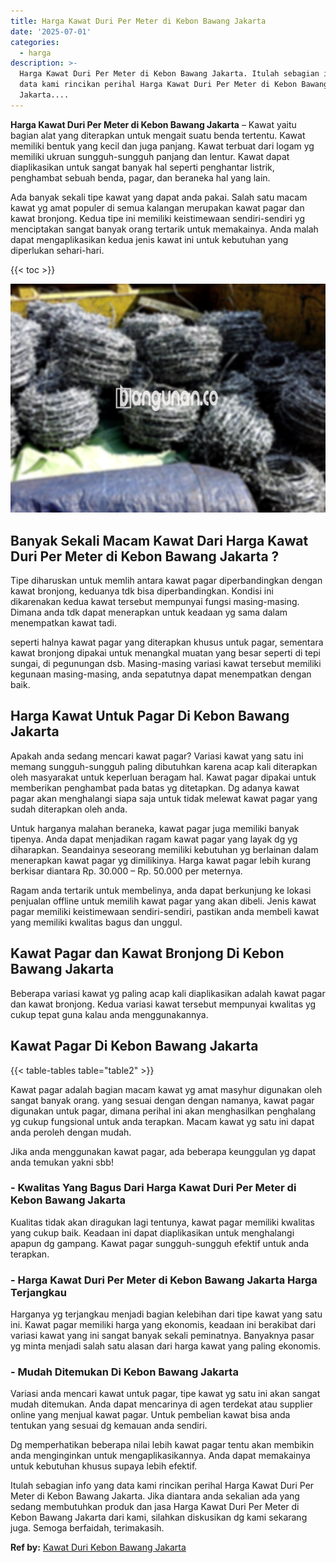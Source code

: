 ```yaml
---
title: Harga Kawat Duri Per Meter di Kebon Bawang Jakarta
date: '2025-07-01'
categories:
  - harga
description: >-
  Harga Kawat Duri Per Meter di Kebon Bawang Jakarta. Itulah sebagian info yang
  data kami rincikan perihal Harga Kawat Duri Per Meter di Kebon Bawang
  Jakarta....
---
```


**Harga Kawat Duri Per Meter di Kebon Bawang Jakarta** – Kawat yaitu bagian alat yang diterapkan untuk mengait suatu benda tertentu. Kawat memiliki bentuk yang kecil dan juga panjang. Kawat terbuat dari logam yg memiliki ukruan sungguh-sungguh panjang dan lentur. Kawat dapat diaplikasikan untuk sangat banyak hal seperti penghantar listrik, penghambat sebuah benda, pagar, dan beraneka hal yang lain.

Ada banyak sekali tipe kawat yang dapat anda pakai. Salah satu macam kawat yg amat populer di semua kalangan merupakan kawat pagar dan kawat bronjong. Kedua tipe ini memiliki keistimewaan sendiri-sendiri yg menciptakan sangat banyak orang tertarik untuk memakainya. Anda malah dapat mengaplikasikan kedua jenis kawat ini untuk kebutuhan yang diperlukan sehari-hari.

{{< toc >}}

![Harga Kawat Duri Per Meter di Kebon Bawang Jakarta](/images/jual-kawat-murah28.png)

## Banyak Sekali Macam Kawat Dari Harga Kawat Duri Per Meter di Kebon Bawang Jakarta ?

Tipe diharuskan untuk memlih antara kawat pagar diperbandingkan dengan kawat bronjong, keduanya tdk bisa diperbandingkan. Kondisi ini dikarenakan kedua kawat tersebut mempunyai fungsi masing-masing. Dimana anda tdk dapat menerapkan untuk keadaan yg sama dalam menempatkan kawat tadi.

seperti halnya kawat pagar yang diterapkan khusus untuk pagar, sementara kawat bronjong dipakai untuk menangkal muatan yang besar seperti di tepi sungai, di pegunungan dsb. Masing-masing variasi kawat tersebut memiliki kegunaan masing-masing, anda sepatutnya dapat menempatkan dengan baik.

## Harga Kawat Untuk Pagar Di Kebon Bawang Jakarta

Apakah anda sedang mencari kawat pagar? Variasi kawat yang satu ini memang sungguh-sungguh paling dibutuhkan karena acap kali diterapkan oleh masyarakat untuk keperluan beragam hal. Kawat pagar dipakai untuk memberikan penghambat pada batas yg ditetapkan. Dg adanya kawat pagar akan menghalangi siapa saja untuk tidak melewat kawat pagar yang sudah diterapkan oleh anda.

Untuk harganya malahan beraneka, kawat pagar juga memiliki banyak tipenya. Anda dapat menjadikan ragam kawat pagar yang layak dg yg diharapkan. Seandainya seseorang memiliki kebutuhan yg berlainan dalam menerapkan kawat pagar yg dimilikinya. Harga kawat pagar lebih kurang berkisar diantara Rp. 30.000 – Rp. 50.000 per meternya.

Ragam anda tertarik untuk membelinya, anda dapat berkunjung ke lokasi penjualan offline untuk memilih kawat pagar yang akan dibeli. Jenis kawat pagar memiliki keistimewaan sendiri-sendiri, pastikan anda membeli kawat yang memiliki kwalitas bagus dan unggul.

## Kawat Pagar dan Kawat Bronjong Di Kebon Bawang Jakarta

Beberapa variasi kawat yg paling acap kali diaplikasikan adalah kawat pagar dan kawat bronjong. Kedua variasi kawat tersebut mempunyai kwalitas yg cukup tepat guna kalau anda menggunakannya.

## Kawat Pagar Di Kebon Bawang Jakarta

{{< table-tables table="table2" >}}

Kawat pagar adalah bagian macam kawat yg amat masyhur digunakan oleh sangat banyak orang. yang sesuai dengan dengan namanya, kawat pagar digunakan untuk pagar, dimana perihal ini akan menghasilkan penghalang yg cukup fungsional untuk anda terapkan. Macam kawat yg satu ini dapat anda peroleh dengan mudah.

Jika anda menggunakan kawat pagar, ada beberapa keunggulan yg dapat anda temukan yakni sbb!

### \- Kwalitas Yang Bagus Dari Harga Kawat Duri Per Meter di Kebon Bawang Jakarta

Kualitas tidak akan diragukan lagi tentunya, kawat pagar memiliki kwalitas yang cukup baik. Keadaan ini dapat diaplikasikan untuk menghalangi apapun dg gampang. Kawat pagar sungguh-sungguh efektif untuk anda terapkan.

### \- Harga Kawat Duri Per Meter di Kebon Bawang Jakarta Harga Terjangkau

Harganya yg terjangkau menjadi bagian kelebihan dari tipe kawat yang satu ini. Kawat pagar memiliki harga yang ekonomis, keadaan ini berakibat dari variasi kawat yang ini sangat banyak sekali peminatnya. Banyaknya pasar yg minta menjadi salah satu alasan dari harga kawat yang paling ekonomis.

### \- Mudah Ditemukan Di Kebon Bawang Jakarta

Variasi anda mencari kawat untuk pagar, tipe kawat yg satu ini akan sangat mudah ditemukan. Anda dapat mencarinya di agen terdekat atau supplier online yang menjual kawat pagar. Untuk pembelian kawat bisa anda tentukan yang sesuai dg kemauan anda sendiri.

Dg memperhatikan beberapa nilai lebih kawat pagar tentu akan membikin anda menginginkan untuk mengaplikasikannya. Anda dapat memakainya untuk kebutuhan khusus supaya lebih efektif.

Itulah sebagian info yang data kami rincikan perihal Harga Kawat Duri Per Meter di Kebon Bawang Jakarta. Jika diantara anda sekalian ada yang sedang membutuhkan produk dan jasa Harga Kawat Duri Per Meter di Kebon Bawang Jakarta dari kami, silahkan diskusikan dg kami sekarang juga. Semoga berfaidah, terimakasih.

**Ref by:** [Kawat Duri Kebon Bawang Jakarta](https://id.wikipedia.org/wiki/Kawat)
